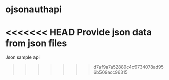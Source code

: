 # ojsonauthapi
<<<<<<< HEAD
Provide json data from json files
=======
Json sample api
>>>>>>> d7af9a7a52889c4c9734078ad956b509acc96315
